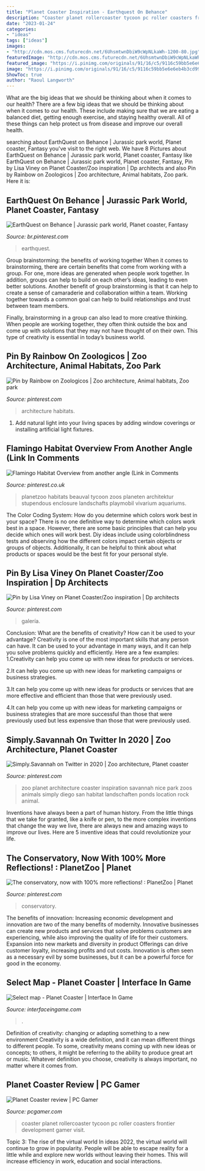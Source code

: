 ```yaml
---
title: "Planet Coaster Inspiration - Earthquest On Behance"
description: "Coaster planet rollercoaster tycoon pc roller coasters frontier development gamer visit"
date: "2023-01-24"
categories:
- "ideas"
tags: ["ideas"]
images:
- "http://cdn.mos.cms.futurecdn.net/6UhsmtwnDbiW9cWpNLkaWh-1200-80.jpg"
featuredImage: "http://cdn.mos.cms.futurecdn.net/6UhsmtwnDbiW9cWpNLkaWh-1200-80.jpg"
featured_image: "https://i.pinimg.com/originals/91/16/c5/9116c59bb5e6e6eb4b3cd990731ad529.png"
image: "https://i.pinimg.com/originals/91/16/c5/9116c59bb5e6e6eb4b3cd990731ad529.png"
ShowToc: true
author: "Raoul Langworth"
---
```



What are the big ideas that we should be thinking about when it comes to our health?
There are a few big ideas that we should be thinking about when it comes to our health. These include making sure that we are eating a balanced diet, getting enough exercise, and staying healthy overall. All of these things can help protect us from disease and improve our overall health.

	

		
searching about EarthQuest on Behance | Jurassic park world, Planet coaster, Fantasy you've visit to the right web. We have 8 Pictures about EarthQuest on Behance | Jurassic park world, Planet coaster, Fantasy like EarthQuest on Behance | Jurassic park world, Planet coaster, Fantasy, Pin by Lisa Viney on Planet Coaster/Zoo inspiration | Dp architects and also Pin by Rainbow on Zoologicos | Zoo architecture, Animal habitats, Zoo park. Here it is:
		
    
## EarthQuest On Behance | Jurassic Park World, Planet Coaster, Fantasy

<img loading=lazy src="https://i.pinimg.com/originals/d9/06/72/d906721c3fc3c6f2252cf50d7ee775fb.jpg" onerror="this.onerror=null;this.src='https://tse3.mm.bing.net/th?id=OIP.eBgDHZwrnG0cb9hAVWAIQAHaE9&amp;pid=15.1';" alt="EarthQuest on Behance | Jurassic park world, Planet coaster, Fantasy">

_Source: br.pinterest.com_

>earthquest. 

	

Group brainstorming: the benefits of working together
When it comes to brainstorming, there are certain benefits that come from working with a group. For one, more ideas are generated when people work together. In addition, groups can help to build on each other’s ideas, leading to even better solutions.
Another benefit of group brainstorming is that it can help to create a sense of camaraderie and collaboration within a team. Working together towards a common goal can help to build relationships and trust between team members.

Finally, brainstorming in a group can also lead to more creative thinking. When people are working together, they often think outside the box and come up with solutions that they may not have thought of on their own. This type of creativity is essential in today’s business world.

    
## Pin By Rainbow On Zoologicos | Zoo Architecture, Animal Habitats, Zoo Park

<img loading=lazy src="https://i.pinimg.com/originals/10/8a/52/108a52ac397ac6b419848cc4a32eb28c.jpg" onerror="this.onerror=null;this.src='https://tse2.mm.bing.net/th?id=OIP.lh14uwZgt9kGJv4GsPawngHaEK&amp;pid=15.1';" alt="Pin by Rainbow on Zoologicos | Zoo architecture, Animal habitats, Zoo park">

_Source: pinterest.com_

>architecture habitats. 

	

1. Add natural light into your living spaces by adding window coverings or installing artificial light fixtures.

    
## Flamingo Habitat Overview From Another Angle (Link In Comments

<img loading=lazy src="https://i.pinimg.com/736x/89/09/73/8909730d7754bbef957e055653d32d59.jpg" onerror="this.onerror=null;this.src='https://tse4.mm.bing.net/th?id=OIP.Hhbw9czxp3JLXseyM5g1AAHaEF&amp;pid=15.1';" alt="Flamingo Habitat Overview from another angle (Link in Comments">

_Source: pinterest.co.uk_

>planetzoo habitats beauval tycoon zoos planeten architektur stupendous enclosure landschafts playmobil vivarium aquariums. 

	

The Color Coding System: How do you determine which colors work best in your space?
There is no one definitive way to determine which colors work best in a space. However, there are some basic principles that can help you decide which ones will work best. Diy ideas include using colorblindness tests and observing how the different colors impact certain objects or groups of objects. Additionally, it can be helpful to think about what products or spaces would be the best fit for your personal style.

    
## Pin By Lisa Viney On Planet Coaster/Zoo Inspiration | Dp Architects

<img loading=lazy src="https://i.pinimg.com/736x/e0/cf/37/e0cf376f14c215123578168c2b728d5b.jpg" onerror="this.onerror=null;this.src='https://tse4.mm.bing.net/th?id=OIP.CXJInqTn920sizkeg9tOpgHaIf&amp;pid=15.1';" alt="Pin by Lisa Viney on Planet Coaster/Zoo inspiration | Dp architects">

_Source: pinterest.com_

>galería. 

	

Conclusion: What are the benefits of creativity? How can it be used to your advantage?
Creativity is one of the most important skills that any person can have. It can be used to your advantage in many ways, and it can help you solve problems quickly and efficiently. Here are a few examples: 
1.Creativity can help you come up with new ideas for products or services.

2.It can help you come up with new ideas for marketing campaigns or business strategies.

3.It can help you come up with new ideas for products or services that are more effective and efficient than those that were previously used.

4.It can help you come up with new ideas for marketing campaigns or business strategies that are more successful than those that were previously used but less expensive than those that were previously used.

    
## Simply.Savannah On Twitter In 2020 | Zoo Architecture, Planet Coaster

<img loading=lazy src="https://i.pinimg.com/736x/99/2b/51/992b51c2c5eeff299a503529d0f07969.jpg" onerror="this.onerror=null;this.src='https://tse4.mm.bing.net/th?id=OIP.xR_aHi2dPpShVHB_R9QClgHaEK&amp;pid=15.1';" alt="Simply.Savannah on Twitter in 2020 | Zoo architecture, Planet coaster">

_Source: pinterest.com_

>zoo planet architecture coaster inspiration savannah nice park zoos animals simply diego san habitat landschaften ponds location rock animal. 

	

Inventions have always been a part of human history. From the little things that we take for granted, like a knife or pen, to the more complex inventions that change the way we live, there are always new and amazing ways to improve our lives. Here are 5 inventive ideas that could revolutionize your life.

    
## The Conservatory, Now With 100% More Reflections! : PlanetZoo | Planet

<img loading=lazy src="https://i.pinimg.com/originals/91/16/c5/9116c59bb5e6e6eb4b3cd990731ad529.png" onerror="this.onerror=null;this.src='https://tse2.mm.bing.net/th?id=OIP.HLb8emgEfW_pJEkIXHIQVQHaEK&amp;pid=15.1';" alt="The conservatory, now with 100% more reflections! : PlanetZoo | Planet">

_Source: pinterest.com_

>conservatory. 

	

The benefits of innovation:
Increasing economic development and innovation are two of the many benefits of modernity. Innovative businesses can create new products and services that solve problems customers are experiencing, while also improving the quality of life for their customers. Expansion into new markets and diversity in product Offerings can drive customer loyalty, increasing profits and cut costs. Innovation is often seen as a necessary evil by some businesses, but it can be a powerful force for good in the economy.

    
## Select Map - Planet Coaster | Interface In Game

<img loading=lazy src="https://interfaceingame.com/wp-content/uploads/planet-coaster/planet-coaster-select-map-1920x1080.jpg" onerror="this.onerror=null;this.src='https://tse4.mm.bing.net/th?id=OIP.I-a5dmWthuQ40QTBnvsnMwHaEK&amp;pid=15.1';" alt="Select map - Planet Coaster | Interface In Game">

_Source: interfaceingame.com_

>. 

	

Definition of creativity: changing or adapting something to a new environment
Creativity is a wide definition, and it can mean different things to different people. To some, creativity means coming up with new ideas or concepts; to others, it might be referring to the ability to produce great art or music. Whatever definition you choose, creativity is always important, no matter where it comes from.

    
## Planet Coaster Review | PC Gamer

<img loading=lazy src="http://cdn.mos.cms.futurecdn.net/6UhsmtwnDbiW9cWpNLkaWh-1200-80.jpg" onerror="this.onerror=null;this.src='https://tse2.mm.bing.net/th?id=OIP.xvr9pA6qB473TfQ5vh693gHaEK&amp;pid=15.1';" alt="Planet Coaster review | PC Gamer">

_Source: pcgamer.com_

>coaster planet rollercoaster tycoon pc roller coasters frontier development gamer visit. 

	

Topic 3: The rise of the virtual world
In ideas 2022, the virtual world will continue to grow in popularity. People will be able to escape reality for a little while and explore new worlds without leaving their homes. This will increase efficiency in work, education and social interactions.

